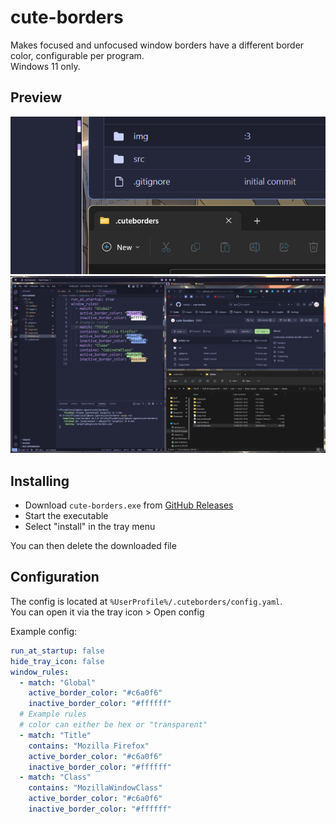 # cute-borders

Makes focused and unfocused window borders have a different border color, configurable per program.  
Windows 11 only.

## Preview

![Zoom](img/zoom.png?raw=true)
![Fullscreen](img/fullscreen.png?raw=true)

## Installing

- Download `cute-borders.exe` from [GitHub Releases](https://github.com/keifufu/cute-borders/releases/latest)
- Start the executable
- Select "install" in the tray menu

You can then delete the downloaded file

## Configuration

The config is located at `%UserProfile%/.cuteborders/config.yaml`.  
You can open it via the tray icon > Open config

Example config:

```yaml
run_at_startup: false
hide_tray_icon: false
window_rules:
  - match: "Global"
    active_border_color: "#c6a0f6"
    inactive_border_color: "#ffffff"
  # Example rules
  # color can either be hex or "transparent"
  - match: "Title"
    contains: "Mozilla Firefox"
    active_border_color: "#c6a0f6"
    inactive_border_color: "#ffffff"
  - match: "Class"
    contains: "MozillaWindowClass"
    active_border_color: "#c6a0f6"
    inactive_border_color: "#ffffff"
```
